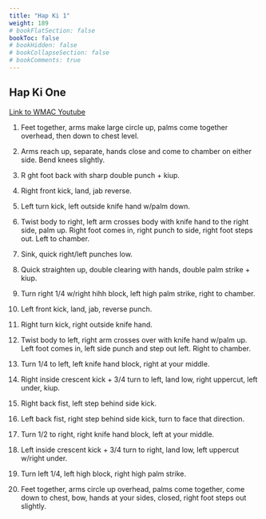 ```yaml
---
title: "Hap Ki 1"
weight: 189
# bookFlatSection: false
bookToc: false
# bookHidden: false
# bookCollapseSection: false
# bookComments: true
---
```

## Hap Ki One

[Link to WMAC Youtube](https://youtu.be/qfkVU1kmsp8?si=w3CQ6aSvtnIY-w2M)

1.  Feet together, arms make large circle up, palms come together overhead,
then down to chest level.

2.  Arms reach up, separate, hands close and come to chamber on either side.
Bend knees slightly.

3.  R ght foot back with sharp double punch + kiup.

4.  Right front kick, land, jab reverse.

5.  Left turn kick, left outside knife hand w/palm down. 

6.  Twist body to right, left arm crosses body with knife hand 
to the right side, palm up. Right foot comes in, right punch to side,
right foot steps out. Left to chamber.

7.  Sink, quick right/left punches low.

8.  Quick straighten up, double clearing with hands, double palm 
strike + kiup.

9.  Turn right 1/4 w/right hihh block, left high palm strike, right to
chamber.

10. Left front kick, land, jab, reverse punch.

11. Right turn kick, right outside knife hand. 

12.  Twist body to left, right arm crosses over with knife hand w/palm
up. Left foot comes in, left side punch and step out left. Right to chamber.

13. Turn 1/4 to left, left knife hand block, right at your middle. 

14. Right inside crescent kick + 3/4 turn to left, land low, right uppercut,
left under, kiup.

15. Right back fist, left step behind side kick.
 
16. Left back fist, right
step behind side kick, turn to face that direction.

17. Turn 1/2 to right, right knife hand block, left at your middle. 

18. Left inside crescent kick + 3/4 turn to right, land low, left uppercut
w/right under.

19.  Turn left 1/4, left high block, right high palm strike.

20.  Feet together, arms circle up overhead, palms come together, come
down to chest, bow, hands at your sides, closed, right foot steps out
slightly.  

